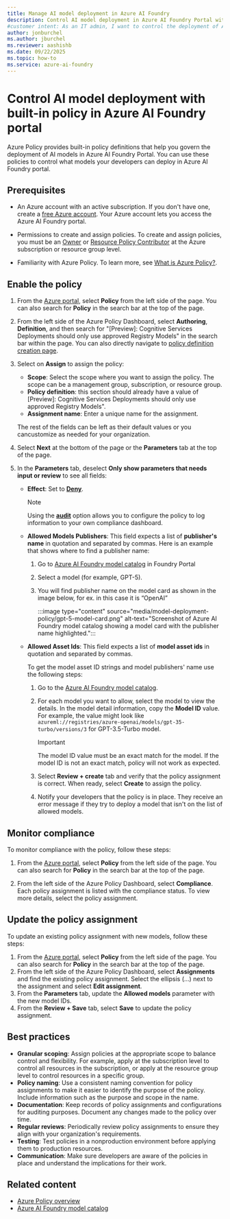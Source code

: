 ```yaml
---
title: Manage AI model deployment in Azure AI Foundry
description: Control AI model deployment in Azure AI Foundry Portal with built-in Azure Policy definitions. Learn how to govern and manage model deployments effectively.
#customer intent: As an IT admin, I want to control the deployment of AI models in Azure AI Foundry Portal so that I can ensure compliance with organizational policies.
author: jonburchel
ms.author: jburchel
ms.reviewer: aashishb
ms.date: 09/22/2025
ms.topic: how-to
ms.service: azure-ai-foundry
---
```


# Control AI model deployment with built-in policy in Azure AI Foundry portal

Azure Policy provides built-in policy definitions that help you govern the deployment of AI models in Azure AI Foundry Portal. You can use
these policies to control what models your developers can deploy in Azure AI Foundry portal.

## Prerequisites

- An Azure account with an active subscription. If you don't have one, create a [free Azure account](https://azure.microsoft.com/free/). Your
  Azure account lets you access the Azure AI Foundry portal.

- Permissions to create and assign policies. To create and assign policies, you must be an [Owner](/azure/role-based-access-control/built-in-roles#owner) or [Resource Policy Contributor](/azure/role-based-access-control/built-in-roles#resource-policy-contributor) at the Azure subscription or resource group level.

- Familiarity with Azure Policy. To learn more, see [What is Azure Policy?](/azure/governance/policy/overview).

## Enable the policy

1. From the [Azure portal](https://portal.azure.com/), select **Policy** from the left side of the page. You can also
   search for **Policy** in the search bar at the top of the page.

1. From the left side of the Azure Policy Dashboard, select **Authoring**, **Definition**, and then search for "\[Preview\]: Cognitive Services Deployments should only use approved Registry Models" in the search bar within the page. You can also directly navigate to [policy definition creation page](https://ms.portal.azure.com/#view/Microsoft_Azure_Policy/PolicyDetail.ReactView/id/%2Fproviders%2FMicrosoft.Authorization%2FpolicyDefinitions%2Faafe3651-cb78-4f68-9f81-e7e41509110f/version/1.0.0-preview/scopes~/%5B%22%2Fsubscriptions%2Fa4393d89-7e7f-4b0b-826e-72fc42c33d1f%22%2C%22%2Fsubscriptions%2Fd128f140-94e6-4175-87a7-954b9d27db16%22%2C%22%2Fsubscriptions%2F562da9fc-fd6e-4f24-a6aa-99827a7f6f91%22%5D/contextRender~/false).

1. Select on **Assign** to assign the policy:

   - **Scope**: Select the scope where you want to assign the policy. The scope can be a management group, subscription, or resource group.
   - **Policy definition**: this section should already have a value of \[Preview\]: Cognitive Services Deployments should only use approved Registry Models".
   - **Assignment name**: Enter a unique name for the assignment.

   The rest of the fields can be left as their default values or you cancustomize as needed for your organization.

1. Select **Next** at the bottom of the page or the **Parameters** tab at the top of the page.

1. In the **Parameters** tab, deselect **Only show parameters that needs input or review** to see all fields:

   - **Effect**: Set to [**Deny**](/azure/governance/policy/concepts/effect-deny).

     > [!NOTE]
     > Using the [**audit**](/azure/governance/policy/concepts/effect-audit) option allows you to configure the policy to log information to your own compliance dashboard.

   - **Allowed Models Publishers**: This field expects a list of **publisher's name** in quotation and separated by commas. Here is an example that shows where to find a publisher name:

     1. Go to [Azure AI Foundry model catalog](/azure/ai-foundry/how-to/model-catalog-overview) in Foundry Portal
     1. Select a model (for example, GPT-5).
     1. You will find publisher name on the model card as shown in the image below, for ex. in this case it is “OpenAI”

        :::image type="content" source="media/model-deployment-policy/gpt-5-model-card.png" alt-text="Screenshot of Azure AI Foundry model catalog showing a model card with the publisher name highlighted.":::

   - **Allowed Asset Ids**: This field expects a list of **model asset ids** in quotation and separated by commas.

     To get the model asset ID strings and model publishers' name use the following steps:

     1. Go to the [Azure AI Foundry model catalog](/azure/ai-foundry/how-to/model-catalog-overview).
     1. For each model you want to allow, select the model to view the details. In the model detail information, copy the **Model ID** value. For example, the value might look like `azureml://registries/azure-openai/models/gpt-35-turbo/versions/3` for GPT-3.5-Turbo model.

        > [!IMPORTANT]
        > The model ID value must be an exact match for the model. If the model ID is not an exact match, policy will not work as expected.

     1. Select **Review + create** tab and verify that the policy assignment is correct. When ready, select **Create** to assign the policy.
     1. Notify your developers that the policy is in place. They receive an error message if they try to deploy a model that isn't on the list of allowed models.

## Monitor compliance

To monitor compliance with the policy, follow these steps:

1. From the [Azure portal](https://portal.azure.com/), select **Policy** from the left side of the page. You can also search for **Policy** in the search bar at the top of the page.

1. From the left side of the Azure Policy Dashboard, select **Compliance**. Each policy assignment is listed with the compliance status. To view more details, select the policy assignment.

## Update the policy assignment

To update an existing policy assignment with new models, follow these steps:

1. From the [Azure portal](https://portal.azure.com/), select **Policy** from the left side of the page. You can also search for **Policy** in the search bar at the top of the page.
1. From the left side of the Azure Policy Dashboard, select **Assignments** and find the existing policy assignment. Select the ellipsis (...) next to the assignment and select **Edit assignment**.
1. From the **Parameters** tab, update the **Allowed models** parameter with the new model IDs.
1. From the **Review + Save** tab, select **Save** to update the policy assignment.

## Best practices

- **Granular scoping**: Assign policies at the appropriate scope to balance control and flexibility. For example, apply at the subscription level to control all resources in the subscription, or apply at the resource group level to control resources in a specific group.
- **Policy naming**: Use a consistent naming convention for policy assignments to make it easier to identify the purpose of the policy. Include information such as the purpose and scope in the name.
- **Documentation**: Keep records of policy assignments and configurations for auditing purposes. Document any changes made to the policy over time.
- **Regular reviews**: Periodically review policy assignments to ensure they align with your organization's requirements.
- **Testing**: Test policies in a nonproduction environment before applying them to production resources.
- **Communication**: Make sure developers are aware of the policies in place and understand the implications for their work.

## Related content

- [Azure Policy overview](/azure/governance/policy/overview)
- [Azure AI Foundry model catalog](/azure/ai-foundry/how-to/model-catalog-overview)

